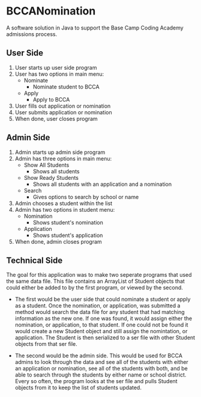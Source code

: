 # BCCANomination
A software solution in Java to support the Base Camp Coding Academy admissions process.

## User Side
1. User starts up user side program
2. User has two options in main menu:
   - Nominate
     - Nominate student to BCCA
   - Apply
     - Apply to BCCA
3. User fills out application or nomination
4. User submits application or nomination
5. When done, user closes program

## Admin Side
1. Admin starts up admin side program
2. Admin has three options in main menu:
   - Show All Students
     - Shows all students
   - Show Ready Students
     - Shows all students with an application and a nomination
   - Search
     - Gives options to search by school or name
3. Admin chooses a student within the list
4. Admin has two options in student menu:
   - Nomination
     - Shows student's nomination
   - Application
     - Shows student's application
5. When done, admin closes program

## Technical Side
The goal for this application was to make two seperate programs that used the same data file. 
This file contains an ArrayList of Student objects that could either be added to by the first
program, or viewed by the second.

  - The first would be the user side that could nominate a student or apply as a student. 
Once the nomination, or application, was submitted a method would search the data file for
any student that had matching information as the new one. If one was found, it would assign
either the nomination, or application, to that student. If one could not be found it would
create a new Student object and still assign the nomintation, or application. The Student
is then serialized to a ser file with other Student objects from that ser file.

  - The second would be the admin side. This would be used for BCCA admins to look through
the data and see all of the students with either an application or nomination, see all of
the students with both, and be able to search through the students by either name or 
school district. Every so often, the program looks at the ser file and pulls Student
objects from it to keep the list of students updated.
